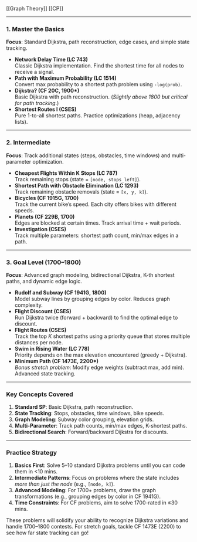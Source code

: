 [[Graph Theory]]
[[CP]]

---

### **1. Master the Basics**  
**Focus**: Standard Dijkstra, path reconstruction, edge cases, and simple state tracking.  
- **Network Delay Time (LC 743)**  
  Classic Dijkstra implementation. Find the shortest time for all nodes to receive a signal.  
- **Path with Maximum Probability (LC 1514)**  
  Convert max probability to a shortest path problem using `-log(prob)`.  
- **Dijkstra? (CF 20C, 1900\*)**  
  Basic Dijkstra with path reconstruction. (*Slightly above 1800 but critical for path tracking*.)  
- **Shortest Routes I (CSES)**  
  Pure 1-to-all shortest paths. Practice optimizations (heap, adjacency lists).

---

### **2. Intermediate**  
**Focus**: Track additional states (steps, obstacles, time windows) and multi-parameter optimization.  
- **Cheapest Flights Within K Stops (LC 787)**  
  Track remaining stops (state = `[node, stops_left]`).  
- **Shortest Path with Obstacle Elimination (LC 1293)**  
  Track remaining obstacle removals (state = `[x, y, k]`).  
- **Bicycles (CF 1915G, 1700)**  
  Track the current bike’s speed. Each city offers bikes with different speeds.  
- **Planets (CF 229B, 1700)**  
  Edges are blocked at certain times. Track arrival time + wait periods.  
- **Investigation (CSES)**  
  Track multiple parameters: shortest path count, min/max edges in a path.  

---

### **3. Goal Level (1700–1800)**  
**Focus**: Advanced graph modeling, bidirectional Dijkstra, K-th shortest paths, and dynamic edge logic.  
- **Rudolf and Subway (CF 1941G, 1800)**  
  Model subway lines by grouping edges by color. Reduces graph complexity.  
- **Flight Discount (CSES)**  
  Run Dijkstra twice (forward + backward) to find the optimal edge to discount.  
- **Flight Routes (CSES)**  
  Track the top *K* shortest paths using a priority queue that stores multiple distances per node.  
- **Swim in Rising Water (LC 778)**  
  Priority depends on the max elevation encountered (greedy + Dijkstra).  
- **Minimum Path (CF 1473E, 2200\*)**  
  *Bonus stretch problem*: Modify edge weights (subtract max, add min). Advanced state tracking.  

---

### **Key Concepts Covered**  
1. **Standard SP**: Basic Dijkstra, path reconstruction.  
2. **State Tracking**: Stops, obstacles, time windows, bike speeds.  
3. **Graph Modeling**: Subway color grouping, elevation grids.  
4. **Multi-Parameter**: Track path counts, min/max edges, K-shortest paths.  
5. **Bidirectional Search**: Forward/backward Dijkstra for discounts.  

---

### **Practice Strategy**  
1. **Basics First**: Solve 5–10 standard Dijkstra problems until you can code them in <10 mins.
2. **Intermediate Patterns**: Focus on problems where the state includes *more than just the node* (e.g., `[node, k]`).  
3. **Advanced Modeling**: For 1700+ problems, draw the graph transformations (e.g., grouping edges by color in CF 1941G).  
4. **Time Constraints**: For CF problems, aim to solve 1700-rated in ≤30 mins.  

These problems will solidify your ability to recognize Dijkstra variations and handle 1700–1800 contests. For stretch goals, tackle CF 1473E (2200) to see how far state tracking can go!